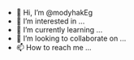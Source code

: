 - 👋 Hi, I’m @modyhakEg
- 👀 I’m interested in ...
- 🌱 I’m currently learning ...
- 💞️ I’m looking to collaborate on ...
- 📫 How to reach me ...

<!---
modyhakEg/modyhakEg is a ✨ special ✨ repository because its `README.md` (this file) appears on your GitHub profile.
You can click the Preview link to take a look at your changes.
--->
